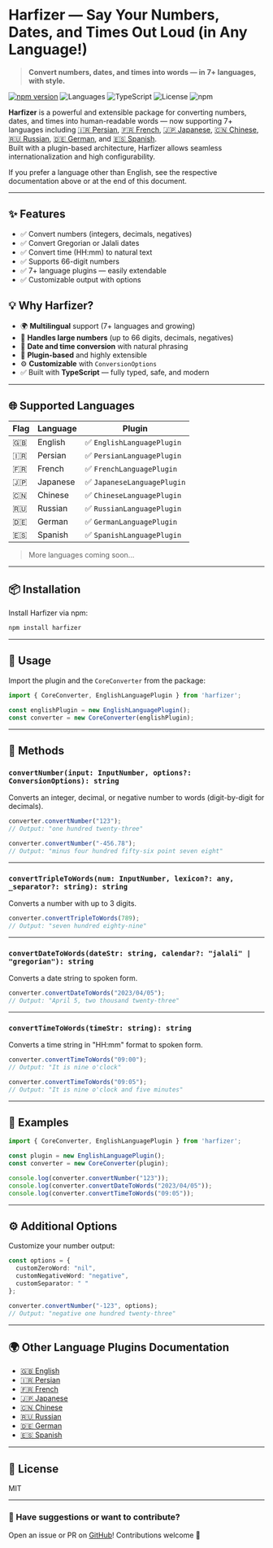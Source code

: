 


# Harfizer — Say Your Numbers, Dates, and Times Out Loud (in Any Language!)

> **Convert numbers, dates, and times into words — in 7+ languages, with style.**

[![npm version](https://img.shields.io/npm/v/harfizer)](https://www.npmjs.com/package/harfizer)
![Languages](https://img.shields.io/badge/Languages-7+-blueviolet)
![TypeScript](https://img.shields.io/badge/Made%20with-TypeScript-3178c6)
![License](https://img.shields.io/npm/l/harfizer)
![npm](https://img.shields.io/npm/dt/harfizer)

**Harfizer** is a powerful and extensible package for converting numbers, dates, and times into human-readable words — now supporting 7+ languages including [🇮🇷 Persian](./docs/persian.md), [🇫🇷 French](./docs/french.md), [🇯🇵 Japanese](./docs/japanese.md), [🇨🇳 Chinese](./docs/chinese.md), [🇷🇺 Russian](./docs/russian.md), [🇩🇪 German](./docs/german.md), and [🇪🇸 Spanish](./docs/spanish.md).  
Built with a plugin-based architecture, Harfizer allows seamless internationalization and high configurability.

If you prefer a language other than English, see the respective documentation above or at the end of this document.

---

## ✨ Features

- ✅ Convert numbers (integers, decimals, negatives)
- ✅ Convert Gregorian or Jalali dates
- ✅ Convert time (HH:mm) to natural text
- ✅ Supports 66-digit numbers
- ✅ 7+ language plugins — easily extendable
- ✅ Customizable output with options

## 💡 Why Harfizer?

- 🌍 **Multilingual** support (7+ languages and growing)
- 🔢 **Handles large numbers** (up to 66 digits, decimals, negatives)
- 📅 **Date and time conversion** with natural phrasing
- 🔌 **Plugin-based** and highly extensible
- ⚙️ **Customizable** with `ConversionOptions`
- ✅ Built with **TypeScript** — fully typed, safe, and modern

---

## 🌐 Supported Languages

| Flag | Language | Plugin |
|------|----------|--------|
| 🇬🇧  | English  | ✅ `EnglishLanguagePlugin` |
| 🇮🇷  | Persian  | ✅ `PersianLanguagePlugin` |
| 🇫🇷  | French   | ✅ `FrenchLanguagePlugin` |
| 🇯🇵  | Japanese | ✅ `JapaneseLanguagePlugin` |
| 🇨🇳  | Chinese  | ✅ `ChineseLanguagePlugin` |
| 🇷🇺  | Russian  | ✅ `RussianLanguagePlugin` |
| 🇩🇪  | German   | ✅ `GermanLanguagePlugin` |
| 🇪🇸  | Spanish  | ✅ `SpanishLanguagePlugin` |

> More languages coming soon...

---

## 📦 Installation

Install Harfizer via npm:

```bash
npm install harfizer
```

---

## 🚀 Usage

Import the plugin and the `CoreConverter` from the package:

```ts
import { CoreConverter, EnglishLanguagePlugin } from 'harfizer';

const englishPlugin = new EnglishLanguagePlugin();
const converter = new CoreConverter(englishPlugin);
```

---

## 🧠 Methods

### `convertNumber(input: InputNumber, options?: ConversionOptions): string`

Converts an integer, decimal, or negative number to words (digit-by-digit for decimals).

```ts
converter.convertNumber("123");
// Output: "one hundred twenty-three"

converter.convertNumber("-456.78");
// Output: "minus four hundred fifty-six point seven eight"
```

---

### `convertTripleToWords(num: InputNumber, lexicon?: any, _separator?: string): string`

Converts a number with up to 3 digits.

```ts
converter.convertTripleToWords(789);
// Output: "seven hundred eighty-nine"
```

---

### `convertDateToWords(dateStr: string, calendar?: "jalali" | "gregorian"): string`

Converts a date string to spoken form.

```ts
converter.convertDateToWords("2023/04/05");
// Output: "April 5, two thousand twenty-three"
```

---

### `convertTimeToWords(timeStr: string): string`

Converts a time string in "HH:mm" format to spoken form.

```ts
converter.convertTimeToWords("09:00");
// Output: "It is nine o'clock"

converter.convertTimeToWords("09:05");
// Output: "It is nine o'clock and five minutes"
```

---

## 📘 Examples

```ts
import { CoreConverter, EnglishLanguagePlugin } from 'harfizer';

const plugin = new EnglishLanguagePlugin();
const converter = new CoreConverter(plugin);

console.log(converter.convertNumber("123")); 
console.log(converter.convertDateToWords("2023/04/05")); 
console.log(converter.convertTimeToWords("09:05"));
```

---

## ⚙️ Additional Options

Customize your number output:

```ts
const options = {
  customZeroWord: "nil",
  customNegativeWord: "negative",
  customSeparator: " "
};

converter.convertNumber("-123", options);
// Output: "negative one hundred twenty-three"
```

---

## 🌍 Other Language Plugins Documentation

- [🇬🇧 English](./README.md)
- [🇮🇷 Persian](./docs/persian.md)
- [🇫🇷 French](./docs/french.md)
- [🇯🇵 Japanese](./docs/japanese.md)
- [🇨🇳 Chinese](./docs/chinese.md)
- [🇷🇺 Russian](./docs/russian.md)
- [🇩🇪 German](./docs/german.md)
- [🇪🇸 Spanish](./docs/spanish.md)

---

## 📄 License

MIT

---

### 💬 Have suggestions or want to contribute?

Open an issue or PR on [GitHub](https://github.com/rojcode/harfizer)! Contributions welcome 🌟

